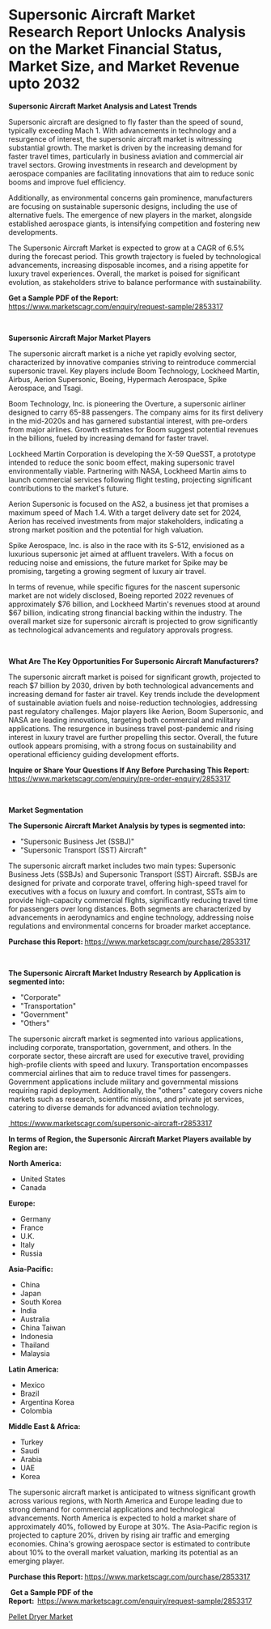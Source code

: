<p><h1>Supersonic Aircraft Market Research Report Unlocks Analysis on the Market Financial Status, Market Size, and Market Revenue upto 2032</h1></p><p><strong>Supersonic Aircraft Market Analysis and Latest Trends</strong></p>
<p><p>Supersonic aircraft are designed to fly faster than the speed of sound, typically exceeding Mach 1. With advancements in technology and a resurgence of interest, the supersonic aircraft market is witnessing substantial growth. The market is driven by the increasing demand for faster travel times, particularly in business aviation and commercial air travel sectors. Growing investments in research and development by aerospace companies are facilitating innovations that aim to reduce sonic booms and improve fuel efficiency.</p><p>Additionally, as environmental concerns gain prominence, manufacturers are focusing on sustainable supersonic designs, including the use of alternative fuels. The emergence of new players in the market, alongside established aerospace giants, is intensifying competition and fostering new developments.</p><p>The Supersonic Aircraft Market is expected to grow at a CAGR of 6.5% during the forecast period. This growth trajectory is fueled by technological advancements, increasing disposable incomes, and a rising appetite for luxury travel experiences. Overall, the market is poised for significant evolution, as stakeholders strive to balance performance with sustainability.</p></p>
<p><strong>Get a Sample PDF of the Report:&nbsp;</strong> <a href="https://www.marketscagr.com/enquiry/request-sample/2853317?utm_campaign=2987&utm_medium=2&utm_source=Github&utm_content=ia&utm_term=11032025&utm_id=supersonic-aircraft">https://www.marketscagr.com/enquiry/request-sample/2853317</a></p>
<p>&nbsp;</p>
<p><strong>Supersonic Aircraft Major Market Players</strong></p>
<p><p>The supersonic aircraft market is a niche yet rapidly evolving sector, characterized by innovative companies striving to reintroduce commercial supersonic travel. Key players include Boom Technology, Lockheed Martin, Airbus, Aerion Supersonic, Boeing, Hypermach Aerospace, Spike Aerospace, and Tsagi. </p><p>Boom Technology, Inc. is pioneering the Overture, a supersonic airliner designed to carry 65-88 passengers. The company aims for its first delivery in the mid-2020s and has garnered substantial interest, with pre-orders from major airlines. Growth estimates for Boom suggest potential revenues in the billions, fueled by increasing demand for faster travel.</p><p>Lockheed Martin Corporation is developing the X-59 QueSST, a prototype intended to reduce the sonic boom effect, making supersonic travel environmentally viable. Partnering with NASA, Lockheed Martin aims to launch commercial services following flight testing, projecting significant contributions to the market's future.</p><p>Aerion Supersonic is focused on the AS2, a business jet that promises a maximum speed of Mach 1.4. With a target delivery date set for 2024, Aerion has received investments from major stakeholders, indicating a strong market position and the potential for high valuation.</p><p>Spike Aerospace, Inc. is also in the race with its S-512, envisioned as a luxurious supersonic jet aimed at affluent travelers. With a focus on reducing noise and emissions, the future market for Spike may be promising, targeting a growing segment of luxury air travel.</p><p>In terms of revenue, while specific figures for the nascent supersonic market are not widely disclosed, Boeing reported 2022 revenues of approximately $76 billion, and Lockheed Martin's revenues stood at around $67 billion, indicating strong financial backing within the industry. The overall market size for supersonic aircraft is projected to grow significantly as technological advancements and regulatory approvals progress.</p></p>
<p>&nbsp;</p>
<p><strong>What Are The Key Opportunities For Supersonic Aircraft Manufacturers?</strong></p>
<p><p>The supersonic aircraft market is poised for significant growth, projected to reach $7 billion by 2030, driven by both technological advancements and increasing demand for faster air travel. Key trends include the development of sustainable aviation fuels and noise-reduction technologies, addressing past regulatory challenges. Major players like Aerion, Boom Supersonic, and NASA are leading innovations, targeting both commercial and military applications. The resurgence in business travel post-pandemic and rising interest in luxury travel are further propelling this sector. Overall, the future outlook appears promising, with a strong focus on sustainability and operational efficiency guiding development efforts.</p></p>
<p><strong>Inquire or Share Your Questions If Any Before Purchasing This Report:</strong> <a href="https://www.marketscagr.com/enquiry/pre-order-enquiry/2853317?utm_campaign=2987&utm_medium=2&utm_source=Github&utm_content=ia&utm_term=11032025&utm_id=supersonic-aircraft">https://www.marketscagr.com/enquiry/pre-order-enquiry/2853317</a></p>
<p>&nbsp;</p>
<p><strong>Market Segmentation</strong></p>
<p><strong>The Supersonic Aircraft Market Analysis by types is segmented into:</strong></p>
<p><ul><li>"Supersonic Business Jet (SSBJ)"</li><li>"Supersonic Transport (SST) Aircraft"</li></ul></p>
<p><p>The supersonic aircraft market includes two main types: Supersonic Business Jets (SSBJs) and Supersonic Transport (SST) Aircraft. SSBJs are designed for private and corporate travel, offering high-speed travel for executives with a focus on luxury and comfort. In contrast, SSTs aim to provide high-capacity commercial flights, significantly reducing travel time for passengers over long distances. Both segments are characterized by advancements in aerodynamics and engine technology, addressing noise regulations and environmental concerns for broader market acceptance.</p></p>
<p><strong>Purchase this Report:&nbsp;</strong><a href="https://www.marketscagr.com/purchase/2853317?utm_campaign=2987&utm_medium=2&utm_source=Github&utm_content=ia&utm_term=11032025&utm_id=supersonic-aircraft">https://www.marketscagr.com/purchase/2853317</a></p>
<p>&nbsp;</p>
<p><strong>The Supersonic Aircraft Market Industry Research by Application is segmented into:</strong></p>
<p><ul><li>"Corporate"</li><li>"Transportation"</li><li>"Government"</li><li>"Others"</li></ul></p>
<p><p>The supersonic aircraft market is segmented into various applications, including corporate, transportation, government, and others. In the corporate sector, these aircraft are used for executive travel, providing high-profile clients with speed and luxury. Transportation encompasses commercial airlines that aim to reduce travel times for passengers. Government applications include military and governmental missions requiring rapid deployment. Additionally, the "others" category covers niche markets such as research, scientific missions, and private jet services, catering to diverse demands for advanced aviation technology.</p></p>
<p><a href="https://www.marketscagr.com/supersonic-aircraft-r2853317?utm_campaign=2987&utm_medium=2&utm_source=Github&utm_content=ia&utm_term=11032025&utm_id=supersonic-aircraft">&nbsp;https://www.marketscagr.com/supersonic-aircraft-r2853317</a></p>
<p><strong>In terms of Region, the Supersonic Aircraft Market Players available by Region are:</strong></p>
<p>
    <p> <strong> North America: </strong>
        <ul>
            <li>United States</li>
            <li>Canada</li>
        </ul>
        </p> 
    <p> <strong> Europe: </strong>
        <ul>
            <li>Germany</li>
            <li>France</li>
            <li>U.K.</li>
            <li>Italy</li>
            <li>Russia</li>
        </ul>
        </p> 
    <p> <strong> Asia-Pacific: </strong>
        <ul>
            <li>China</li>
            <li>Japan</li>
            <li>South Korea</li>
            <li>India</li>
            <li>Australia</li>
            <li>China Taiwan</li>
            <li>Indonesia</li>
            <li>Thailand</li>
            <li>Malaysia</li>
        </ul>
        </p> 
    <p> <strong> Latin America: </strong>
        <ul>
            <li>Mexico</li>
            <li>Brazil</li>
            <li>Argentina Korea</li>
            <li>Colombia</li>
        </ul>
        </p> 
    <p> <strong> Middle East & Africa: </strong>
        <ul>
            <li>Turkey</li>
            <li>Saudi</li>
            <li>Arabia</li>
            <li>UAE</li>
            <li>Korea</li>
        </ul>
    </p>
    </p>
<p><p>The supersonic aircraft market is anticipated to witness significant growth across various regions, with North America and Europe leading due to strong demand for commercial applications and technological advancements. North America is expected to hold a market share of approximately 40%, followed by Europe at 30%. The Asia-Pacific region is projected to capture 20%, driven by rising air traffic and emerging economies. China's growing aerospace sector is estimated to contribute about 10% to the overall market valuation, marking its potential as an emerging player.</p></p>
<p><strong>Purchase this Report: </strong><a href="https://www.marketscagr.com/purchase/2853317?utm_campaign=2987&utm_medium=2&utm_source=Github&utm_content=ia&utm_term=11032025&utm_id=supersonic-aircraft">https://www.marketscagr.com/purchase/2853317</a></p>
<p>&nbsp;<strong>Get a Sample PDF of the Report:&nbsp;&nbsp;</strong><a href="https://www.marketscagr.com/enquiry/request-sample/2853317?utm_campaign=2987&utm_medium=2&utm_source=Github&utm_content=ia&utm_term=11032025&utm_id=supersonic-aircraft">https://www.marketscagr.com/enquiry/request-sample/2853317</a></p>
<p><strong></strong></p>
<p><p><a href="https://github.com/kavechoxo/Market-Research-Report-List-1/blob/main/pellet-dryer-market.md?utm_campaign=2987&utm_medium=2&utm_source=Github&utm_content=ia&utm_term=11032025&utm_id=supersonic-aircraft">Pellet Dryer Market</a></p></p>